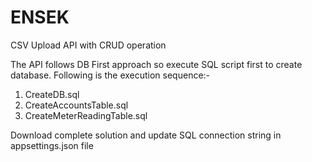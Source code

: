 # ENSEK
CSV Upload API with CRUD operation

The API follows DB First approach so execute SQL script first to create database. Following is the execution sequence:-
1. CreateDB.sql
2. CreateAccountsTable.sql
3. CreateMeterReadingTable.sql

Download complete solution and update SQL connection string in appsettings.json file
